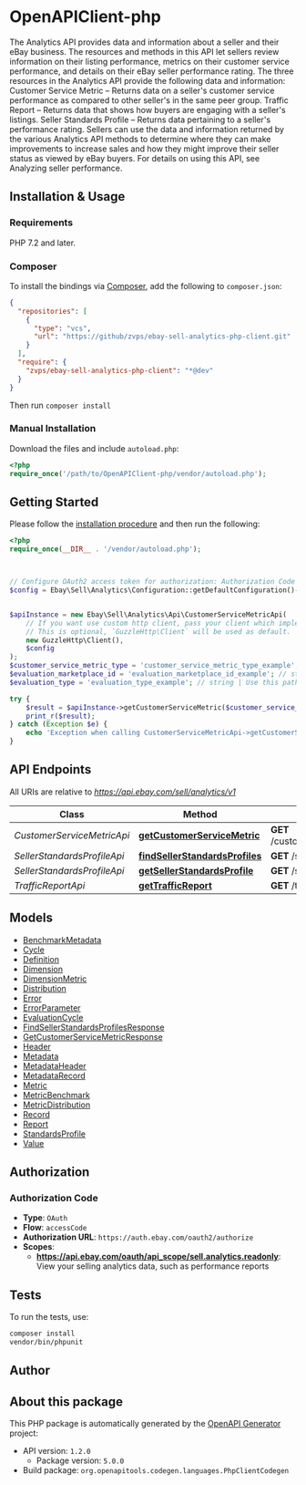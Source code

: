# OpenAPIClient-php

The Analytics API provides data and information about a seller and their eBay business. The resources and methods in this API let sellers review information on their listing performance, metrics on their customer service performance, and details on their eBay seller performance rating. The three resources in the Analytics API provide the following data and information: Customer Service Metric &ndash; Returns data on a seller's customer service performance as compared to other seller's in the same peer group. Traffic Report &ndash; Returns data that shows how buyers are engaging with a seller's listings. Seller Standards Profile &ndash; Returns data pertaining to a seller's performance rating. Sellers can use the data and information returned by the various Analytics API methods to determine where they can make improvements to increase sales and how they might improve their seller status as viewed by eBay buyers. For details on using this API, see Analyzing seller performance.


## Installation & Usage

### Requirements

PHP 7.2 and later.

### Composer

To install the bindings via [Composer](https://getcomposer.org/), add the following to `composer.json`:

```json
{
  "repositories": [
    {
      "type": "vcs",
      "url": "https://github/zvps/ebay-sell-analytics-php-client.git"
    }
  ],
  "require": {
    "zvps/ebay-sell-analytics-php-client": "*@dev"
  }
}
```

Then run `composer install`

### Manual Installation

Download the files and include `autoload.php`:

```php
<?php
require_once('/path/to/OpenAPIClient-php/vendor/autoload.php');
```

## Getting Started

Please follow the [installation procedure](#installation--usage) and then run the following:

```php
<?php
require_once(__DIR__ . '/vendor/autoload.php');



// Configure OAuth2 access token for authorization: Authorization Code
$config = Ebay\Sell\Analytics\Configuration::getDefaultConfiguration()->setAccessToken('YOUR_ACCESS_TOKEN');


$apiInstance = new Ebay\Sell\Analytics\Api\CustomerServiceMetricApi(
    // If you want use custom http client, pass your client which implements `GuzzleHttp\ClientInterface`.
    // This is optional, `GuzzleHttp\Client` will be used as default.
    new GuzzleHttp\Client(),
    $config
);
$customer_service_metric_type = 'customer_service_metric_type_example'; // string | Use this path parameter to specify the type of customer service metrics and benchmark data you want returned for the seller. Supported types are: ITEM_NOT_AS_DESCRIBED ITEM_NOT_RECEIVED
$evaluation_marketplace_id = 'evaluation_marketplace_id_example'; // string | Use this query parameter to specify the Marketplace ID to evaluate for the customer service metrics and benchmark data. For the list of supported marketplaces, see Analytics API requirements and restrictions. For implementation help, refer to eBay API documentation at https://developer.ebay.com/api-docs/sell/analytics/types/bas:MarketplaceIdEnum
$evaluation_type = 'evaluation_type_example'; // string | Use this path parameter to specify the type of the seller evaluation you want returned, either: CURRENT &ndash; A monthly evaluation that occurs on the 20th of every month. PROJECTED &ndash; A daily evaluation that provides a projection of how the seller is currently performing with regards to the upcoming evaluation period.

try {
    $result = $apiInstance->getCustomerServiceMetric($customer_service_metric_type, $evaluation_marketplace_id, $evaluation_type);
    print_r($result);
} catch (Exception $e) {
    echo 'Exception when calling CustomerServiceMetricApi->getCustomerServiceMetric: ', $e->getMessage(), PHP_EOL;
}

```

## API Endpoints

All URIs are relative to *https://api.ebay.com/sell/analytics/v1*

Class | Method | HTTP request | Description
------------ | ------------- | ------------- | -------------
*CustomerServiceMetricApi* | [**getCustomerServiceMetric**](docs/Api/CustomerServiceMetricApi.md#getcustomerservicemetric) | **GET** /customer_service_metric/{customer_service_metric_type}/{evaluation_type} | 
*SellerStandardsProfileApi* | [**findSellerStandardsProfiles**](docs/Api/SellerStandardsProfileApi.md#findsellerstandardsprofiles) | **GET** /seller_standards_profile | 
*SellerStandardsProfileApi* | [**getSellerStandardsProfile**](docs/Api/SellerStandardsProfileApi.md#getsellerstandardsprofile) | **GET** /seller_standards_profile/{program}/{cycle} | 
*TrafficReportApi* | [**getTrafficReport**](docs/Api/TrafficReportApi.md#gettrafficreport) | **GET** /traffic_report | 

## Models

- [BenchmarkMetadata](docs/Model/BenchmarkMetadata.md)
- [Cycle](docs/Model/Cycle.md)
- [Definition](docs/Model/Definition.md)
- [Dimension](docs/Model/Dimension.md)
- [DimensionMetric](docs/Model/DimensionMetric.md)
- [Distribution](docs/Model/Distribution.md)
- [Error](docs/Model/Error.md)
- [ErrorParameter](docs/Model/ErrorParameter.md)
- [EvaluationCycle](docs/Model/EvaluationCycle.md)
- [FindSellerStandardsProfilesResponse](docs/Model/FindSellerStandardsProfilesResponse.md)
- [GetCustomerServiceMetricResponse](docs/Model/GetCustomerServiceMetricResponse.md)
- [Header](docs/Model/Header.md)
- [Metadata](docs/Model/Metadata.md)
- [MetadataHeader](docs/Model/MetadataHeader.md)
- [MetadataRecord](docs/Model/MetadataRecord.md)
- [Metric](docs/Model/Metric.md)
- [MetricBenchmark](docs/Model/MetricBenchmark.md)
- [MetricDistribution](docs/Model/MetricDistribution.md)
- [Record](docs/Model/Record.md)
- [Report](docs/Model/Report.md)
- [StandardsProfile](docs/Model/StandardsProfile.md)
- [Value](docs/Model/Value.md)

## Authorization

### Authorization Code

- **Type**: `OAuth`
- **Flow**: `accessCode`
- **Authorization URL**: `https://auth.ebay.com/oauth2/authorize`
- **Scopes**: 
    - **https://api.ebay.com/oauth/api_scope/sell.analytics.readonly**: View your selling analytics data, such as performance reports

## Tests

To run the tests, use:

```bash
composer install
vendor/bin/phpunit
```

## Author



## About this package

This PHP package is automatically generated by the [OpenAPI Generator](https://openapi-generator.tech) project:

- API version: `1.2.0`
    - Package version: `5.0.0`
- Build package: `org.openapitools.codegen.languages.PhpClientCodegen`
